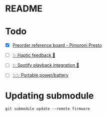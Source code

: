 # README

# Todo 

- [x] [Preorder reference board - Pimoroni Presto](https://shop.pimoroni.com/products/presto?variant=54894104052091)
- [ ] [✨ Haptic feedback 📳](https://www.ti.com/lit/ds/symlink/drv2605.pdf)
- [ ] [✨ Spotify playback integration 🎵](https://www.ti.com/lit/ds/symlink/drv2605.pdf)

- [ ] [✨✨ Portable power/battery](https://shop.pimoroni.com/products/lipo-amigo?variant=39779302539347)

# Updating submodule

`git submodule update --remote firmware`


